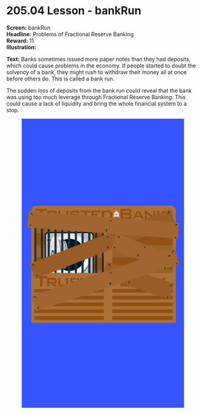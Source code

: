 # 205.04 Lesson - bankRun

**Screen:** bankRun\
**Headline:** Problems of Fractional Reserve Banking\
**Reward:** 11\
**Illustration:**

**Text:** Banks sometimes issued more paper notes than they had deposits, which could cause problems in the economy. If people started to doubt the solvency of a bank, they might rush to withdraw their money all at once before others do. This is called a bank run.

The sudden loss of deposits from the bank run could reveal that the bank was using too much leverage through Fractional Reserve Banking. This could cause a lack of liquidity and bring the whole financial system to a stop.

<figure><img src="../.gitbook/assets/205-04.png" alt=""><figcaption></figcaption></figure>
